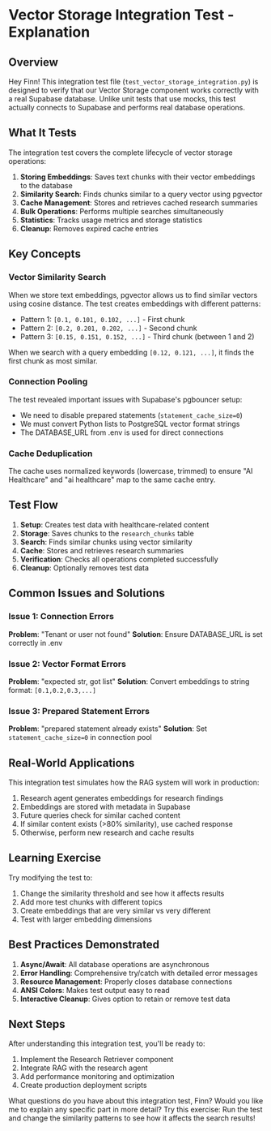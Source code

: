 # Vector Storage Integration Test - Explanation

## Overview

Hey Finn! This integration test file (`test_vector_storage_integration.py`) is designed to verify that our Vector Storage component works correctly with a real Supabase database. Unlike unit tests that use mocks, this test actually connects to Supabase and performs real database operations.

## What It Tests

The integration test covers the complete lifecycle of vector storage operations:

1. **Storing Embeddings**: Saves text chunks with their vector embeddings to the database
2. **Similarity Search**: Finds chunks similar to a query vector using pgvector
3. **Cache Management**: Stores and retrieves cached research summaries
4. **Bulk Operations**: Performs multiple searches simultaneously
5. **Statistics**: Tracks usage metrics and storage statistics
6. **Cleanup**: Removes expired cache entries

## Key Concepts

### Vector Similarity Search
When we store text embeddings, pgvector allows us to find similar vectors using cosine distance. The test creates embeddings with different patterns:
- Pattern 1: `[0.1, 0.101, 0.102, ...]` - First chunk
- Pattern 2: `[0.2, 0.201, 0.202, ...]` - Second chunk
- Pattern 3: `[0.15, 0.151, 0.152, ...]` - Third chunk (between 1 and 2)

When we search with a query embedding `[0.12, 0.121, ...]`, it finds the first chunk as most similar.

### Connection Pooling
The test revealed important issues with Supabase's pgbouncer setup:
- We need to disable prepared statements (`statement_cache_size=0`)
- We must convert Python lists to PostgreSQL vector format strings
- The DATABASE_URL from .env is used for direct connections

### Cache Deduplication
The cache uses normalized keywords (lowercase, trimmed) to ensure "AI Healthcare" and "ai healthcare" map to the same cache entry.

## Test Flow

1. **Setup**: Creates test data with healthcare-related content
2. **Storage**: Saves chunks to the `research_chunks` table
3. **Search**: Finds similar chunks using vector similarity
4. **Cache**: Stores and retrieves research summaries
5. **Verification**: Checks all operations completed successfully
6. **Cleanup**: Optionally removes test data

## Common Issues and Solutions

### Issue 1: Connection Errors
**Problem**: "Tenant or user not found"
**Solution**: Ensure DATABASE_URL is set correctly in .env

### Issue 2: Vector Format Errors
**Problem**: "expected str, got list"
**Solution**: Convert embeddings to string format: `[0.1,0.2,0.3,...]`

### Issue 3: Prepared Statement Errors
**Problem**: "prepared statement already exists"
**Solution**: Set `statement_cache_size=0` in connection pool

## Real-World Applications

This integration test simulates how the RAG system will work in production:
1. Research agent generates embeddings for research findings
2. Embeddings are stored with metadata in Supabase
3. Future queries check for similar cached content
4. If similar content exists (>80% similarity), use cached response
5. Otherwise, perform new research and cache results

## Learning Exercise

Try modifying the test to:
1. Change the similarity threshold and see how it affects results
2. Add more test chunks with different topics
3. Create embeddings that are very similar vs very different
4. Test with larger embedding dimensions

## Best Practices Demonstrated

1. **Async/Await**: All database operations are asynchronous
2. **Error Handling**: Comprehensive try/catch with detailed error messages
3. **Resource Management**: Properly closes database connections
4. **ANSI Colors**: Makes test output easy to read
5. **Interactive Cleanup**: Gives option to retain or remove test data

## Next Steps

After understanding this integration test, you'll be ready to:
1. Implement the Research Retriever component
2. Integrate RAG with the research agent
3. Add performance monitoring and optimization
4. Create production deployment scripts

What questions do you have about this integration test, Finn?
Would you like me to explain any specific part in more detail?
Try this exercise: Run the test and change the similarity patterns to see how it affects the search results!